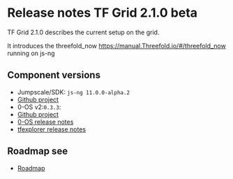 # Release notes TF Grid 2.1.0 beta

TF Grid 2.1.0 describes the current setup on the grid.

It introduces the threefold_now https://manual.Threefold.io/#/threefold_now running on js-ng


## Component versions

- Jumpscale/SDK: `js-ng 11.0.0-alpha.2`
 - [Github project](https://github.com/orgs/Threefoldtech/projects/104)
- 0-OS v2:`0.3.3`:
 - [Github project](https://github.com/orgs/Threefoldtech/projects/89)
 - [0-OS release notes](https://github.com/Threefoldtech/zos/releases/tag/v0.3.3)
 - [tfexplorer release notes](https://github.com/Threefoldtech/tfexplorer/releases/tag/v0.3.1)


## Roadmap see

- [Roadmap](wiki:roadmap.md)

